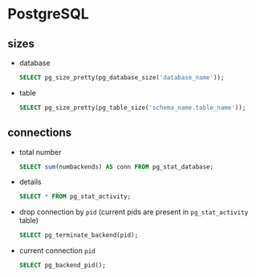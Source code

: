 # PostgreSQL

## sizes

* database
    ```sql
    SELECT pg_size_pretty(pg_database_size('database_name'));
    ```
* table
    ```sql
    SELECT pg_size_pretty(pg_table_size('schema_name.table_name'));
    ```


## connections

* total number
    ```sql
    SELECT sum(numbackends) AS conn FROM pg_stat_database;
    ```

* details
    ```sql
    SELECT * FROM pg_stat_activity;
    ```

* drop connection by `pid` (current pids are present
    in `pg_stat_activity` table)
    ```sql
    SELECT pg_terminate_backend(pid);
    ```

* current connection `pid`
    ```sql
    SELECT pg_backend_pid();
    ```
